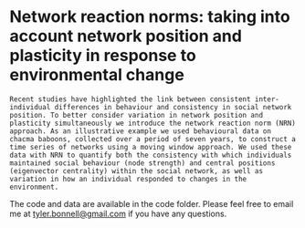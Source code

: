 # Network reaction norms: taking into account network position and plasticity in response to environmental change

    Recent studies have highlighted the link between consistent inter-individual differences in behaviour and consistency in social network position. To better consider variation in network position and plasticity simultaneously we introduce the network reaction norm (NRN) approach. As an illustrative example we used behavioural data on chacma baboons, collected over a period of seven years, to construct a time series of networks using a moving window approach. We used these data with NRN to quantify both the consistency with which individuals maintained social behaviour (node strength) and central positions (eigenvector centrality) within the social network, as well as variation in how an individual responded to changes in the environment.
    
    
    
The code and data are available in the code folder. Please feel free to email me at tyler.bonnell@gmail.com if you have any questions.
